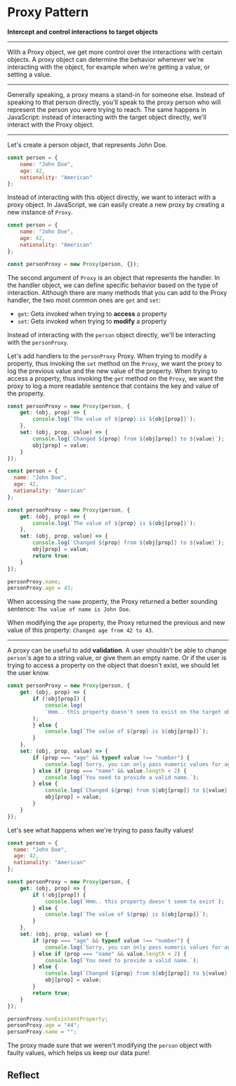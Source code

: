 # Proxy Pattern  

**Intercept and control interactions to target objects**  

<hr>

With a Proxy object, we get more control over the interactions with certain objects. A proxy object can determine the behavior whenever we're interacting with the object, for example when we're getting a value, or setting a value.

<hr>

Generally speaking, a proxy means a stand-in for someone else. Instead of speaking to that person directly, you'll speak to the proxy person who will represent the person you were trying to reach. The same happens in JavaScript: instead of interacting with the target object directly, we'll interact with the Proxy object.  

<hr>  

Let's create a person object, that represents John Doe.  

```js
const person = {
    name: "John Doe",
    age: 42,
    nationality: "American"
};
```  

Instead of interacting with this object directly, we want to interact with a proxy object. In JavaScript, we can easily create a new proxy by creating a new instance of `Proxy`.  

```js
const person = {
    name: "John Doe",
    age: 42,
    nationality: "American"
};

const personProxy = new Proxy(person, {});
```  

The second argument of `Proxy` is an object that represents the handler. In the handler object, we can define specific behavior based on the type of interaction. Although there are many methods that you can add to the Proxy handler, the two most common ones are `get` and `set`:

- `get`: Gets invoked when trying to **access** a property
- `set`: Gets invoked when trying to **modify** a property  

Instead of interacting with the `person` object directly, we'll be interacting with the `personProxy`.

Let's add handlers to the `personProxy` Proxy. When trying to modify a property, thus invoking the `set` method on the `Proxy`, we want the proxy to log the previous value and the new value of the property. When trying to access a property, thus invoking the `get` method on the `Proxy`, we want the proxy to log a more readable sentence that contains the key and value of the property.  

```js
const personProxy = new Proxy(person, {
    get: (obj, prop) => {
        console.log(`The value of ${prop} is ${obj[prop]}`);
    },
    set: (obj, prop, value) => {
        console.log(`Changed ${prop} from ${obj[prop]} to ${value}`);
        obj[prop] = value;
    }
});
```  

```js
const person = {
  name: "John Doe",
  age: 42,
  nationality: "American"
};

const personProxy = new Proxy(person, {
    get: (obj, prop) => {
        console.log(`The value of ${prop} is ${obj[prop]}`);
    },
    set: (obj, prop, value) => {
        console.log(`Changed ${prop} from ${obj[prop]} to ${value}`);
        obj[prop] = value;
        return true;
    }
});

personProxy.name;
personProxy.age = 43;
```  

When accessing the `name` property, the Proxy returned a better sounding sentence: `The value of name is John Doe`.

When modifying the `age` property, the Proxy returned the previous and new value of this property: `Changed age from 42 to 43`.  

<hr>  

A proxy can be useful to add **validation**. A user shouldn't be able to change `person`'s age to a string value, or give them an empty name. Or if the user is trying to access a property on the object that doesn't exist, we should let the user know.  

```js
const personProxy = new Proxy(person, {
    get: (obj, prop) => {
        if (!obj[prop]) {
            console.log(
            `Hmm.. this property doesn't seem to exist on the target object`
        );
        } else {
            console.log(`The value of ${prop} is ${obj[prop]}`);
        }
    },
    set: (obj, prop, value) => {
        if (prop === "age" && typeof value !== "number") {
            console.log(`Sorry, you can only pass numeric values for age.`);
        } else if (prop === "name" && value.length < 2) {
            console.log(`You need to provide a valid name.`);
        } else {
            console.log(`Changed ${prop} from ${obj[prop]} to ${value}.`);
            obj[prop] = value;
        }
    }
});
```  

Let's see what happens when we're trying to pass faulty values!  

```js
const person = {
  name: "John Doe",
  age: 42,
  nationality: "American"
};

const personProxy = new Proxy(person, {
    get: (obj, prop) => {
        if (!obj[prop]) {
            console.log(`Hmm.. this property doesn't seem to exist`);
        } else {
            console.log(`The value of ${prop} is ${obj[prop]}`);
        }
    },
    set: (obj, prop, value) => {
        if (prop === "age" && typeof value !== "number") {
            console.log(`Sorry, you can only pass numeric values for age.`);
        } else if (prop === "name" && value.length < 2) {
            console.log(`You need to provide a valid name.`);
        } else {
            console.log(`Changed ${prop} from ${obj[prop]} to ${value}.`);
            obj[prop] = value;
        }
        return true;
    }
});

personProxy.nonExistentProperty;
personProxy.age = "44";
personProxy.name = "";
```  

The proxy made sure that we weren't modifying the `person` object with faulty values, which helps us keep our data pure!  

## Reflect  

